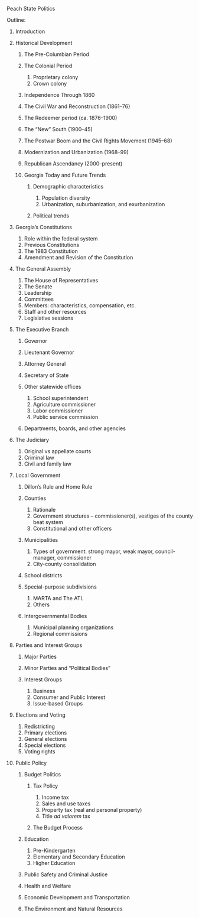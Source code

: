 Peach State Politics

Outline:

1.  Introduction

2.  Historical Development

    1.  The Pre-Columbian Period

    2.  The Colonial Period

        1.  Proprietary colony
        2.  Crown colony

    3.  Independence Through 1860

    4.  The Civil War and Reconstruction (1861–76)

    5.  The Redeemer period (ca. 1876–1900)

    6.  The “New” South (1900–45)

    7.  The Postwar Boom and the Civil Rights Movement (1945–68)

    8.  Modernization and Urbanization (1968–99)

    9.  Republican Ascendancy (2000–present)

    10. Georgia Today and Future Trends

        1.  Demographic characteristics

            1.  Population diversity
            2.  Urbanization, suburbanization, and exurbanization

        2.  Political trends

3.  Georgia’s Constitutions

    1.  Role within the federal system
    2.  Previous Constitutions
    3.  The 1983 Constitution
    4.  Amendment and Revision of the Constitution

4.  The General Assembly

    1.  The House of Representatives
    2.  The Senate
    3.  Leadership
    4.  Committees
    5.  Members: characteristics, compensation, etc.        
    6.  Staff and other resources
    7.  Legislative sessions

5.  The Executive Branch

    1.  Governor

    2.  Lieutenant Governor

    3.  Attorney General

    4.  Secretary of State

    5.  Other statewide offices

        1.  School superintendent
        2.  Agriculture commissioner
        3.  Labor commissioner
        4.  Public service commission

    6.  Departments, boards, and other agencies

6.  The Judiciary

    1.  Original vs appellate courts
    2.  Criminal law
    3.  Civil and family law

7.  Local Government

    1.  Dillon’s Rule and Home Rule

    2.  Counties

        1.  Rationale
        2.  Government structures – commissioner(s), vestiges of the
            county beat system
        3.  Constitutional and other officers

    3.  Municipalities

        1.  Types of government: strong mayor, weak mayor,
            council-manager, commissioner
        2.  City-county consolidation

    4.  School districts

    5.  Special-purpose subdivisions

        1.  MARTA and The ATL
        2.  Others

    6.  Intergovernmental Bodies

        1.  Municipal planning organizations
        2.  Regional commissions

8.  Parties and Interest Groups

    1.  Major Parties

    2.  Minor Parties and “Political Bodies”

    3.  Interest Groups

        1.  Business
        2.  Consumer and Public Interest
        3.  Issue-based Groups

9.  Elections and Voting

    1.  Redistricting
    2.  Primary elections
    3.  General elections
    4.  Special elections
    5.  Voting rights

10. Public Policy

    1.  Budget Politics

        1.  Tax Policy

            1.  Income tax
            2.  Sales and use taxes
            3.  Property tax (real and personal property)
            4.  Title *ad valorem* tax

        2.  The Budget Process

    2.  Education

        1.  Pre-Kindergarten
        2.  Elementary and Secondary Education
        3.  Higher Education

    3.  Public Safety and Criminal Justice

    4.  Health and Welfare

    5.  Economic Development and Transportation

    6.  The Environment and Natural Resources

